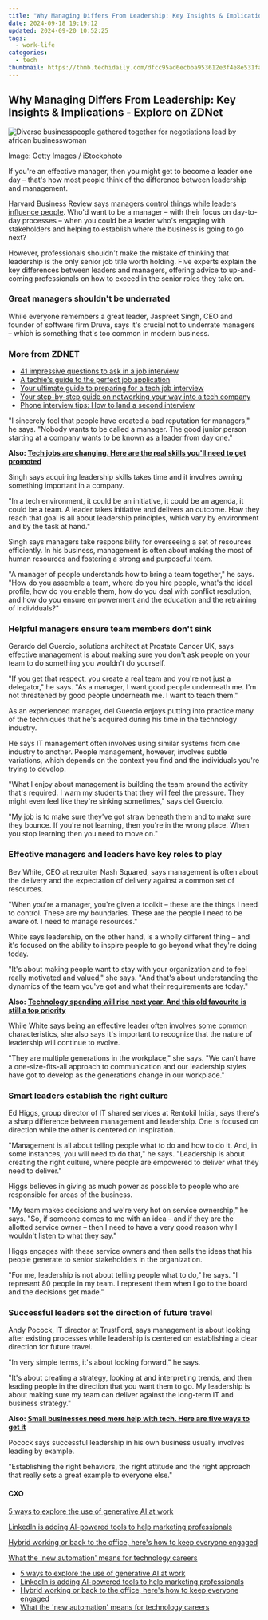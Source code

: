 ```yaml
---
title: "Why Managing Differs From Leadership: Key Insights & Implications - Explore on ZDNet"
date: 2024-09-18 19:19:12
updated: 2024-09-20 10:52:25
tags:
  - work-life
categories:
  - tech
thumbnail: https://thmb.techidaily.com/dfcc95ad6ecbba953612e3f4e8e531fa254803a3d3cee264d5e5e99d8b779603.jpg
---
```


## Why Managing Differs From Leadership: Key Insights & Implications - Explore on ZDNet

![Diverse businesspeople gathered together for negotiations lead by african businesswoman](https://www.zdnet.com/a/img/resize/d6447b9e64c90ddd42d6edfb901ecf6cd238819b/2020/03/06/7f1592c2-51f5-44e1-9569-5dea29a5032e/istock-11866039001.jpg?auto=webp&width=1280)

Image: Getty Images / iStockphoto

If you're an effective manager, then you might get to become a leader one day – that's how most people think of the difference between leadership and management.

Harvard Business Review says [managers control things while leaders influence people](https://online.hbs.edu/blog/post/leadership-vs-management). Who'd want to be a manager – with their focus on day-to-day processes – when you could be a leader who's engaging with stakeholders and helping to establish where the business is going to go next?

However, professionals shouldn't make the mistake of thinking that leadership is the only senior job title worth holding. Five experts explain the key differences between leaders and managers, offering advice to up-and-coming professionals on how to exceed in the senior roles they take on.

### **Great managers shouldn't be underrated**

While everyone remembers a great leader, Jaspreet Singh, CEO and founder of software firm Druva, says it's crucial not to underrate managers – which is something that's too common in modern business. 

### More from **ZDNET**

* [41 impressive questions to ask in a job interview](https://www.zdnet.com/article/questions-to-ask-in-an-interview/)
* [A techie's guide to the perfect job application](https://www.zdnet.com/article/tech-job-application-guide/)
* [Your ultimate guide to preparing for a tech job interview](https://www.zdnet.com/article/tech-job-interview-tips/)
* [Your step-by-step guide on networking your way into a tech company](https://www.zdnet.com/article/tech-company-networking-tips/)
* [Phone interview tips: How to land a second interview](https://www.zdnet.com/article/interview-tips-recent-grads/)

"I sincerely feel that people have created a bad reputation for managers," he says. "Nobody wants to be called a manager. The good junior person starting at a company wants to be known as a leader from day one."

**Also: [Tech jobs are changing. Here are the real skills you'll need to get promoted](https://www.zdnet.com/article/tech-jobs-are-changing-here-are-the-real-skills-youll-need-to-get-promoted/)**

Singh says acquiring leadership skills takes time and it involves owning something important in a company.

"In a tech environment, it could be an initiative, it could be an agenda, it could be a team. A leader takes initiative and delivers an outcome. How they reach that goal is all about leadership principles, which vary by environment and by the task at hand." 

Singh says managers take responsibility for overseeing a set of resources efficiently. In his business, management is often about making the most of human resources and fostering a strong and purposeful team.

"A manager of people understands how to bring a team together," he says. "How do you assemble a team, where do you hire people, what's the ideal profile, how do you enable them, how do you deal with conflict resolution, and how do you ensure empowerment and the education and the retraining of individuals?"

### **Helpful managers ensure team members don't sink**

Gerardo del Guercio, solutions architect at Prostate Cancer UK, says effective management is about making sure you don't ask people on your team to do something you wouldn't do yourself. 

"If you get that respect, you create a real team and you're not just a delegator," he says. "As a manager, I want good people underneath me. I'm not threatened by good people underneath me. I want to teach them." 

As an experienced manager, del Guercio enjoys putting into practice many of the techniques that he's acquired during his time in the technology industry. 

He says IT management often involves using similar systems from one industry to another. People management, however, involves subtle variations, which depends on the context you find and the individuals you're trying to develop. 

"What I enjoy about management is building the team around the activity that's required. I warn my students that they will feel the pressure. They might even feel like they're sinking sometimes," says del Guercio.

"My job is to make sure they've got straw beneath them and to make sure they bounce. If you're not learning, then you're in the wrong place. When you stop learning then you need to move on."

### **Effective managers and leaders have key roles to play**

Bev White, CEO at recruiter Nash Squared, says management is often about the delivery and the expectation of delivery against a common set of resources.

"When you're a manager, you're given a toolkit – these are the things I need to control. These are my boundaries. These are the people I need to be aware of. I need to manage resources."

White says leadership, on the other hand, is a wholly different thing – and it's focused on the ability to inspire people to go beyond what they're doing today.

"It's about making people want to stay with your organization and to feel really motivated and valued," she says. "And that's about understanding the dynamics of the team you've got and what their requirements are today." 

**Also:** [**Technology spending will rise next year. And this old favourite is still a top priority**](https://www.zdnet.com/article/technology-spending-will-rise-next-year-and-this-old-favourite-is-still-a-top-priority/)

While White says being an effective leader often involves some common characteristics, she also says it's important to recognize that the nature of leadership will continue to evolve.

"They are multiple generations in the workplace," she says. "We can't have a one-size-fits-all approach to communication and our leadership styles have got to develop as the generations change in our workplace."

### **Smart leaders establish the right culture**

Ed Higgs, group director of IT shared services at Rentokil Initial, says there's a sharp difference between management and leadership. One is focused on direction while the other is centered on inspiration.

"Management is all about telling people what to do and how to do it. And, in some instances, you will need to do that," he says. "Leadership is about creating the right culture, where people are empowered to deliver what they need to deliver."

Higgs believes in giving as much power as possible to people who are responsible for areas of the business.

"My team makes decisions and we're very hot on service ownership," he says. "So, if someone comes to me with an idea – and if they are the allotted service owner – then I need to have a very good reason why I wouldn't listen to what they say."

Higgs engages with these service owners and then sells the ideas that his people generate to senior stakeholders in the organization.

"For me, leadership is not about telling people what to do," he says. "I represent 80 people in my team. I represent them when I go to the board and the decisions get made." 

### **Successful leaders set the direction of future travel**

Andy Pocock, IT director at TrustFord, says management is about looking after existing processes while leadership is centered on establishing a clear direction for future travel. 

"In very simple terms, it's about looking forward," he says. 

"It's about creating a strategy, looking at and interpreting trends, and then leading people in the direction that you want them to go. My leadership is about making sure my team can deliver against the long-term IT and business strategy."

**Also: [Small businesses need more help with tech. Here are five ways to get it](https://www.zdnet.com/article/small-businesses-need-more-help-with-tech-here-are-five-ways-to-get-it/)**

Pocock says successful leadership in his own business usually involves leading by example. 

"Establishing the right behaviors, the right attitude and the right approach that really sets a great example to everyone else." 

#### CXO

[5 ways to explore the use of generative AI at work](https://www.zdnet.com/article/6-ways-business-leaders-are-exploring-generative-ai-at-work/ "5 ways to explore the use of generative AI at work")

[LinkedIn is adding AI-powered tools to help marketing professionals](https://www.zdnet.com/article/linkedin-is-adding-ai-powered-tools-to-help-marketing-professionals/ "LinkedIn is adding AI-powered tools to help marketing professionals")

[Hybrid working or back to the office, here's how to keep everyone engaged](https://www.zdnet.com/article/hybrid-working-or-back-to-the-office-heres-how-to-keep-everyone-engaged/ "Hybrid working or back to the office, here's how to keep everyone engaged")

[What the 'new automation' means for technology careers](https://www.zdnet.com/article/what-the-new-automation-means-for-technology-careers/ "What the 'new automation' means for technology careers")

* [5 ways to explore the use of generative AI at work](https://www.zdnet.com/article/6-ways-business-leaders-are-exploring-generative-ai-at-work/ "5 ways to explore the use of generative AI at work")
* [LinkedIn is adding AI-powered tools to help marketing professionals](https://www.zdnet.com/article/linkedin-is-adding-ai-powered-tools-to-help-marketing-professionals/ "LinkedIn is adding AI-powered tools to help marketing professionals")
* [Hybrid working or back to the office, here's how to keep everyone engaged](https://www.zdnet.com/article/hybrid-working-or-back-to-the-office-heres-how-to-keep-everyone-engaged/ "Hybrid working or back to the office, here's how to keep everyone engaged")
* [What the 'new automation' means for technology careers](https://www.zdnet.com/article/what-the-new-automation-means-for-technology-careers/ "What the 'new automation' means for technology careers")

<ins class="adsbygoogle"
     style="display:block"
     data-ad-format="autorelaxed"
     data-ad-client="ca-pub-7571918770474297"
     data-ad-slot="1223367746"></ins>



<ins class="adsbygoogle"
     style="display:block"
     data-ad-client="ca-pub-7571918770474297"
     data-ad-slot="8358498916"
     data-ad-format="auto"
     data-full-width-responsive="true"></ins>
